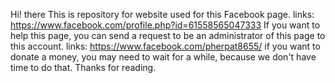 Hi! there 
This is repository for website used for this Facebook page.
links: https://www.facebook.com/profile.php?id=61558565047333
If you want to help this page, you can send a request to be an administrator of this page to this account.
links: https://www.facebook.com/pherpat8655/
if you want to donate a money, you may need to wait for a while, because we don't have time to do that.
Thanks for reading.
